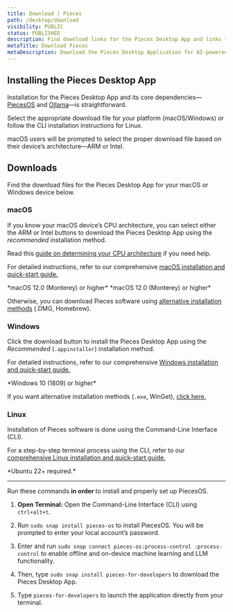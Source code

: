 ```yaml
---
title: Download | Pieces
path: /desktop/download
visibility: PUBLIC
status: PUBLISHED
description: Find download links for the Pieces Desktop App and links to OS-specific and method-specific installation guides.
metaTitle: Download Pieces
metaDescription: Download the Pieces Desktop Application for AI-powered workflow assistance, code management, and enhanced developer productivity.
---
```


## Installing the Pieces Desktop App

Installation for the Pieces Desktop App and its core dependencies—[PiecesOS](/products/core-dependencies/pieces-os) and [Ollama](/products/core-dependencies/ollama)—is straightforward.

Select the appropriate download file for your platform (macOS/Windows) or follow the CLI installation instructions for Linux.

<Callout type="info">
  macOS users will be prompted to select the proper download file based on their device’s architecture—ARM or Intel.
</Callout>

## Downloads

Find the download files for the Pieces Desktop App for your macOS or Windows device below.

### macOS

If you know your macOS device’s CPU architecture, you can select either the ARM or Intel buttons to download the Pieces Desktop App using the *recommended* installation method.

Read this [guide on determining your CPU architecture](/products/desktop/troubleshooting/macos#checking-cpu-type) if you need help.

For detailed instructions, refer to our comprehensive [macOS installation and quick-start guide.](/products/meet-pieces/macos-installation-guide)

<CardGroup cols={2}>
  <Card title="Apple Silicon / ARM" image="/assets/icons/platform_logos/macos_logo.png" href="https://builds.pieces.app/stages/production/macos_packaging/pkg-arm64/download?download=true&product=DOCUMENTATION_WEBSITE&ga_visitor=286281413.1724689222&_gl=1*soqacc*_gcl_au*MTgwNDcwNzY1OC4xNzQwNDA5MjEz*_ga*Mjg2MjgxNDEzLjE3MjQ2ODkyMjI.*_ga_BVYEFRWCYX*MTc0MDU3NzUzMS42My4xLjE3NDA1OTM3MjEuNTIuMC4w">
    *macOS 12.0 (Monterey) or higher*
  </Card>

  <Card title="Intel" image="/assets/icons/platform_logos/macos_logo.png" href="https://builds.pieces.app/stages/production/macos_packaging/pkg/download?download=true&product=DOCUMENTATION_WEBSITE&ga_visitor=108380292.1740593596&_gl=1*1vo6txu*_gcl_au*MTE0NTE1OTUyLjE3NDA1OTM1OTY.*_ga*MTA4MzgwMjkyLjE3NDA1OTM1OTY.*_ga_BVYEFRWCYX*MTc0MDU5MzU5NS4xLjEuMTc0MDU5MzYxMS40NC4wLjA.">
    *macOS 12.0 (Monterey) or higher*
  </Card>
</CardGroup>

Otherwise, you can download Pieces software using [alternative installation methods](/products/meet-pieces/macos-installation-guide) (.DMG, Homebrew).

### Windows

Click the download button to install the Pieces Desktop App using the *Recommended* (`.appinstaller`) installation method.

For detailed instructions, refer to our comprehensive [Windows installation and quick-start guide.](/products/meet-pieces/windows-installation-guide)

<Card title="Windows" image="/assets/icons/platform_logos/windows_logo.png" href="https://builds.pieces.app/stages/production/appinstaller/pieces_for_x.appinstaller?_gl=1*o2haep*_gcl_au*MTA2NTQ0NTg3OC4xNzM4NjI2MzMx*_ga*MTkzMTk3NjkzNy4xNzM4NjI2MzMx*_ga_BVYEFRWCYX*MTc0NjIwNTI5OS45LjEuMTc0NjIxMzY2MC41NC4wLjA.">
  *Windows 10 (1809) or higher*
</Card>

If you want alternative installation methods (`.exe`, WinGet), [click here.](/products/desktop/troubleshooting/windows#alternative-installation-methods)

### Linux

Installation of Pieces software is done using the Command-Line Interface (CLI).

For a step-by-step terminal process using the CLI, refer to our [comprehensive Linux installation and quick-start guide.](/products/meet-pieces/linux-installation-guide)

<Card title="Download — Linux" image="/assets/icons/platform_logos/ubuntu_logo.png">
  *Ubuntu 22+ required.*

  ***

  Run these commands **in order** to install and properly set up PiecesOS.

  1. **Open Terminal:** Open the Command-Line Interface (CLI) using `ctrl+alt+t`.

  2. Run `sudo snap install pieces-os` to install PiecesOS. You will be prompted to enter your local account’s password.

  3. Enter and run `sudo snap connect pieces-os:process-control :process-control` to enable offline and on-device machine learning and LLM functionality.

  4. Then, type `sudo snap install pieces-for-developers` to download the Pieces Desktop App.

  5. Type `pieces-for-developers` to launch the application directly from your terminal.
</Card>
